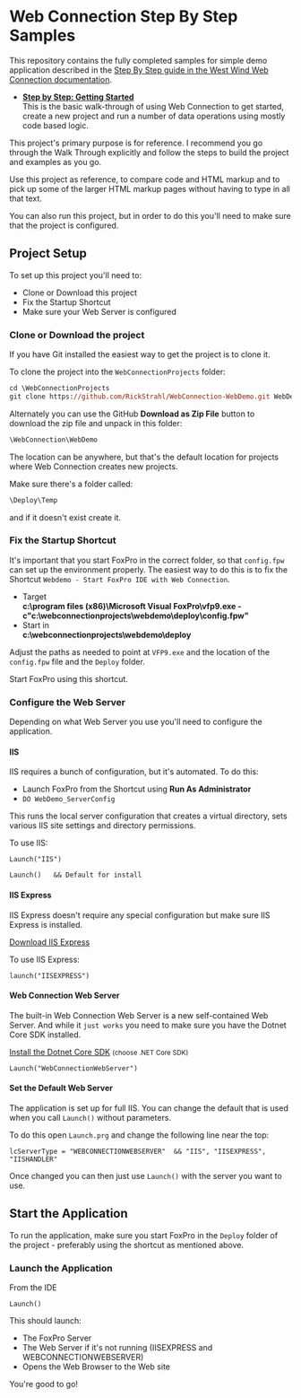 # Web Connection Step By Step Samples

This repository contains the fully completed samples for simple demo application described in the [Step By Step guide in the West Wind Web Connection documentation](http://www.west-wind.com/webconnection/docs/?page=_0nb1al6fm.htm).

* **[Step by Step: Getting Started](http://www.west-wind.com/webconnection/docs/?page=_0nb1al6fm.htm)**  
This is the basic walk-through of using Web Connection to get started, create a new project and run a number of data operations using mostly code based logic.

This project's primary purpose is for reference. I recommend you go through the Walk Through explicitly and follow the steps to build the project and examples as you go.

Use this project as reference, to compare code and HTML markup and to pick up some of the larger HTML markup pages without having to type in all that text.

You can also run this project, but in order to do this you'll need to make sure that the project is configured.

## Project Setup
To set up this project you'll need to:

* Clone or Download this project
* Fix the Startup Shortcut
* Make sure your Web Server is configured

### Clone or Download the project
If you have Git installed the easiest way to get the project is to clone it. 

To clone the project into the `WebConnectionProjects` folder:

```ps
cd \WebConnectionProjects
git clone https://github.com/RickStrahl/WebConnection-WebDemo.git WebDemo
```

Alternately you can use the GitHub **Download as Zip File** button to download the zip file and unpack in this folder:

```ps
\WebConnection\WebDemo
```

The location can be anywhere, but that's the default location for projects where Web Connection creates new projects.

Make sure there's a folder called:

```ps
\Deploy\Temp
```

and if it doesn't exist create it.

### Fix the Startup Shortcut
It's important that you start FoxPro in the correct folder, so that `config.fpw` can set up the environment properly. The easiest way to do this is to fix the Shortcut `Webdemo - Start FoxPro IDE with Web Connection`.

* Target    
 **c:\program files (x86)\Microsoft Visual FoxPro\vfp9.exe  -c"c:\webconnectionprojects\webdemo\deploy\config.fpw"**
* Start in    
 **c:\webconnectionprojects\webdemo\deploy**

Adjust the paths as needed to point at `VFP9.exe` and the location of the `config.fpw` file and the `Deploy` folder.

Start FoxPro using this shortcut.

### Configure the Web Server
Depending on what Web Server you use you'll need to configure the application.

#### IIS
IIS requires a bunch of configuration, but it's automated. To do this:

* Launch FoxPro from the Shortcut using **Run As Administrator**
* `DO WebDemo_ServerConfig`

This runs the local server configuration that creates a virtual directory, sets various IIS site settings and directory permissions. 

To use IIS:

```foxpro
Launch("IIS")

Launch()   && Default for install
```

#### IIS Express
IIS Express doesn't require any special configuration but make sure IIS Express is installed.

[Download IIS Express](https://www.microsoft.com/en-us/download/details.aspx?id=48264)

To use IIS Express:  

```foxpro
launch("IISEXPRESS")
```

#### Web Connection Web Server
The built-in Web Connection Web Server is a new self-contained Web Server. And while it `just works` you need to make sure you have the Dotnet Core SDK installed.

[Install the Dotnet Core SDK](https://dotnet.microsoft.com/download) <small>(choose .NET Core SDK)</small>

```foxpro
Launch("WebConnectionWebServer")
```

#### Set the Default Web Server
The application is set up for full IIS. You can change the default that is used when you call `Launch()` without parameters.

To do this open `Launch.prg` and change the following line near the top:

```foxpro
lcServerType = "WEBCONNECTIONWEBSERVER"  && "IIS", "IISEXPRESS", "IISHANDLER"
```

Once changed you can then just use `Launch()` with the server you want to use.



## Start the Application
To run the application, make sure you start FoxPro in the `Deploy` folder of the project - preferably using the shortcut as mentioned above.

### Launch the Application
From the IDE

```foxpro
Launch()
```

This should launch:

* The FoxPro Server
* The Web Server if it's not running (IISEXPRESS and WEBCONNECTIONWEBSERVER)
* Opens the Web Browser to the Web site

You're good to go!